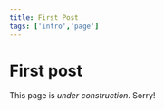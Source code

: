 ```yaml
---
title: First Post
tags: ['intro','page']
---
```

# First post
This page is *under construction*. Sorry!